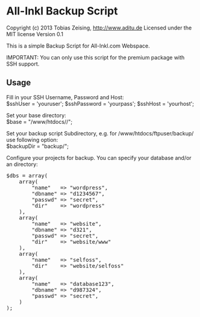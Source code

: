 All-Inkl Backup Script
======================

Copyright (c) 2013 Tobias Zeising, http://www.aditu.de
Licensed under the MIT license
Version 0.1

This is a simple Backup Script for All-Inkl.com Webspace.

IMPORTANT: You can only use this script for the premium package with SSH support.


Usage
-----

Fill in your SSH Username, Password and Host:<br />
$sshUser = 'youruser';
$sshPassword = 'yourpass';
$sshHost = 'yourhost';

Set your base directory:<br />
$base = "/www/htdocs/<your-all-inkl-ftp-username>/";

Set your backup script Subdirectory, e.g. for /www/htdocs/ftpuser/backup/ use following option:<br />
$backupDir = "backup/";
 
Configure your projects for backup. You can specify your database and/or an directory:
<pre>
$dbs = array(
    array(
        "name"   => "wordpress",
        "dbname" => "d1234567",
        "passwd" => "secret",
        "dir"    => "wordpress"
    ),
    array(
        "name"   => "website",
        "dbname" => "d321",
        "passwd" => "secret",
        "dir"    => "website/www"
    ),
    array(
        "name"   => "selfoss",
        "dir"    => "website/selfoss"
    ),
    array(
        "name"   => "database123",
        "dbname" => "d987324",
        "passwd" => "secret",
    )
);
</pre>